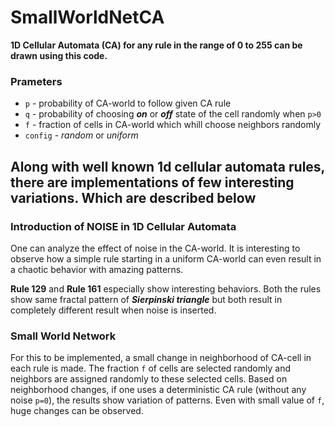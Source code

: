 # SmallWorldNetCA

**1D Cellular Automata (CA) for any rule in the range of 0 to 255 can be drawn using this code.**

### Prameters
* `p` - probability of CA-world to follow given CA rule
* `q` - probability of choosing **_on_** or **_off_** state of the cell randomly when `p>0`
* `f` - fraction of cells in CA-world which whill choose neighbors randomly
* `config` - _random_ or _uniform_

## Along with well known 1d cellular automata rules, there are implementations of few interesting variations. Which are described below

### Introduction of NOISE in 1D Cellular Automata
One can analyze the effect of noise in the CA-world. It is interesting to observe how a simple rule starting in a uniform CA-world can even result in a chaotic behavior with amazing patterns.

**Rule 129** and **Rule 161** especially show interesting behaviors. Both the rules show same fractal pattern of **_Sierpinski triangle_** but both result in completely different result when noise is inserted.

### Small World Network
For this to be implemented, a small change in neighborhood of CA-cell in each rule is made. The fraction `f` of cells are selected randomly and neighbors are assigned randomly to these selected cells. Based on neighborhood changes, if one uses a deterministic CA rule (without any noise `p=0`), the results show variation of patterns. Even with small value of `f`, huge changes can be observed.
